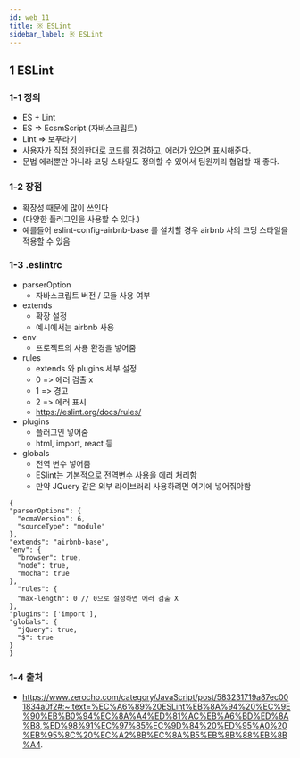 ```yaml
---
id: web_11
title: ※ ESLint
sidebar_label: ※ ESLint
---
```


## 1 ESLint

### 1-1 정의

-   ES + Lint
-   ES => EcsmScript (자바스크립트)
-   Lint => 보푸라기
-   사용자가 직접 정의한대로 코드를 점검하고, 에러가 있으면 표시해준다.
-   문법 에러뿐만 아니라 코딩 스타일도 정의할 수 있어서 팀원끼리 협업할 때 좋다.

### 1-2 장점

-   확장성 때문에 많이 쓰인다
-   (다양한 플러그인을 사용할 수 있다.)
-   예를들어 eslint-config-airbnb-base 를 설치할 경우 airbnb 사의 코딩 스타일을 적용할 수 있음

### 1-3 .eslintrc

-   parserOption
    -   자바스크립트 버전 / 모듈 사용 여부
-   extends
    -   확장 설정
    -   예시에서는 airbnb 사용
-   env
    -   프로젝트의 사용 환경을 넣어줌
-   rules
    -   extends 와 plugins 세부 설정
    -   0 => 에러 검출 x
    -   1 => 경고
    -   2 => 에러 표시
    -   https://eslint.org/docs/rules/
-   plugins
    -   플러그인 넣어줌
    -   html, import, react 등
-   globals
    -   전역 변수 넣어줌
    -   ESlint는 기본적으로 전역변수 사용을 에러 처리함
    -   만약 JQuery 같은 외부 라이브러리 사용하려면 여기에 넣어줘야함

```JSX
{
"parserOptions": {
  "ecmaVersion": 6,
  "sourceType": "module"
},
"extends": "airbnb-base",
"env": {
  "browser": true,
  "node": true,
  "mocha": true
},
  "rules": {
  "max-length": 0 // 0으로 설정하면 에러 검출 X
},
"plugins": ['import'],
"globals": {
  "jQuery": true,
  "$": true
}
}
```

### 1-4 출처

-   https://www.zerocho.com/category/JavaScript/post/583231719a87ec001834a0f2#:~:text=%EC%A6%89%20ESLint%EB%8A%94%20%EC%9E%90%EB%B0%94%EC%8A%A4%ED%81%AC%EB%A6%BD%ED%8A%B8,%ED%98%91%EC%97%85%EC%9D%84%20%ED%95%A0%20%EB%95%8C%20%EC%A2%8B%EC%8A%B5%EB%8B%88%EB%8B%A4.
